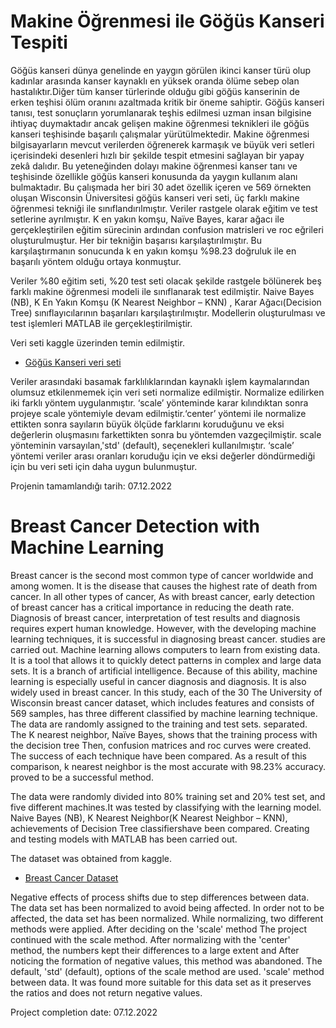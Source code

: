 # Makine Öğrenmesi ile Göğüs Kanseri Tespiti
  Göğüs kanseri dünya genelinde en yaygın görülen ikinci kanser türü olup kadınlar arasında
kanser kaynaklı en yüksek oranda ölüme sebep olan hastalıktır.Diğer tüm kanser türlerinde
olduğu gibi göğüs kanserinin de erken teşhisi ölüm oranını azaltmada kritik bir öneme sahiptir.
Göğüs kanseri tanısı, test sonuçların yorumlanarak teşhis edilmesi uzman insan bilgisine ihtiyaç
duymaktadır ancak gelişen makine öğrenmesi teknikleri ile göğüs kanseri teşhisinde başarılı
çalışmalar yürütülmektedir. Makine öğrenmesi bilgisayarların mevcut verilerden öğrenerek
karmaşık ve büyük veri setleri içerisindeki desenleri hızlı bir şekilde tespit etmesini sağlayan bir
yapay zekâ dalıdır. Bu yeteneğinden dolayı makine öğrenmesi kanser tanı ve teşhisinde özellikle
göğüs kanseri konusunda da yaygın kullanım alanı bulmaktadır. Bu çalışmada her biri 30 adet
özellik içeren ve 569 örnekten oluşan Wisconsin Üniversitesi göğüs kanseri veri seti, üç farklı
makine öğrenmesi tekniği ile sınıflandırılmıştır. Veriler rastgele olarak eğitim ve test setlerine
ayrılmıştır. K en yakın komşu, Naïve Bayes, karar ağacı ile gerçekleştirilen eğitim sürecinin
ardından confusion matrisleri ve roc eğrileri oluşturulmuştur. Her bir tekniğin başarısı
karşılaştırılmıştır. Bu karşılaştırmanın sonucunda k en yakın komşu %98.23 doğruluk ile en
başarılı yöntem olduğu ortaya konmuştur.


  Veriler %80 eğitim seti, %20 test seti olacak şekilde rastgele bölünerek beş farklı makine
öğrenmesi modeli ile sınıflanarak test edilmiştir. Naive Bayes (NB), K En Yakın Komşu
(K Nearest Neighbor – KNN) , Karar Ağacı(Decision Tree) sınıflayıcılarının başarıları
karşılaştırılmıştır. Modellerin oluşturulması ve test işlemleri MATLAB ile
gerçekleştirilmiştir.
  
  Veri seti kaggle üzerinden temin edilmiştir.
+ [Göğüs Kanseri veri seti](https://www.kaggle.com/datasets/yasserh/breast-cancer-dataset)


Veriler arasındaki basamak farklılıklarından kaynaklı işlem kaymalarından olumsuz
etkilenmemek için veri seti normalize edilmiştir. Normalize edilirken iki farklı yöntem uygulanmıştır. ‘scale’ yönteminde karar kılındıktan sonra
projeye scale yöntemiyle devam edilmiştir.‘center’ yöntemi ile normalize ettikten sonra sayıların büyük ölçüde farklarını koruduğunu ve
eksi değerlerin oluşmasını farkettikten sonra bu yöntemden vazgeçilmiştir.
scale yönteminin varsayılan,'std' (default), seçenekleri kullanılmıştır. ‘scale’ yöntemi veriler arası
oranları koruduğu için ve eksi değerler döndürmediği için bu veri seti için daha uygun bulunmuştur.

Projenin tamamlandığı tarih: 07.12.2022


# Breast Cancer Detection with Machine Learning

Breast cancer is the second most common type of cancer worldwide and among women.
It is the disease that causes the highest rate of death from cancer. In all other types of cancer,
As with breast cancer, early detection of breast cancer has a critical importance in reducing the death rate.
Diagnosis of breast cancer, interpretation of test results and diagnosis requires expert human knowledge.
However, with the developing machine learning techniques, it is successful in diagnosing breast cancer.
studies are carried out. Machine learning allows computers to learn from existing data.
It is a tool that allows it to quickly detect patterns in complex and large data sets.
It is a branch of artificial intelligence. Because of this ability, machine learning is especially useful in cancer diagnosis and diagnosis.
It is also widely used in breast cancer. In this study, each of the 30
The University of Wisconsin breast cancer dataset, which includes features and consists of 569 samples, has three different
classified by machine learning technique. The data are randomly assigned to the training and test sets.
separated. The K nearest neighbor, Naïve Bayes, shows that the training process with the decision tree
Then, confusion matrices and roc curves were created. The success of each technique
have been compared. As a result of this comparison, k nearest neighbor is the most accurate with 98.23% accuracy.
proved to be a successful method.

The data were randomly divided into 80% training set and 20% test set, and five different machines.It was tested by classifying with the learning model. Naive Bayes (NB), K Nearest Neighbor(K Nearest Neighbor – KNN), achievements of Decision Tree classifiershave been compared. Creating and testing models with MATLAB has been carried out.
  
  The dataset was obtained from kaggle.
+ [Breast Cancer Dataset](https://www.kaggle.com/datasets/yasserh/breast-cancer-dataset)


Negative effects of process shifts due to step differences between data. The data set has been normalized to avoid being affected.
In order not to be affected, the data set has been normalized. While normalizing, two different methods were applied. After deciding on the 'scale' method
The project continued with the scale method. After normalizing with the 'center' method, the numbers kept their differences to a large extent and
After noticing the formation of negative values, this method was abandoned. The default, 'std' (default), options of the scale method are used. 'scale' method between data. It was found more suitable for this data set as it preserves the ratios and does not return negative values.

Project completion date: 07.12.2022
